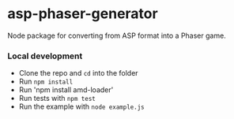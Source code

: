 # asp-phaser-generator

Node package for converting from ASP format into a Phaser game.
  
### Local development

- Clone the repo and `cd` into the folder
- Run `npm install`
- Run 'npm install amd-loader'
- Run tests with `npm test`
- Run the example with `node example.js`

